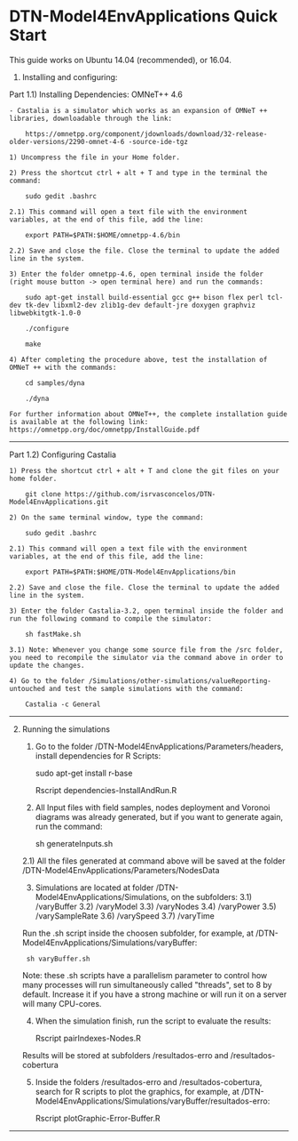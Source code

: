 # DTN-Model4EnvApplications Quick Start

This guide works on Ubuntu 14.04 (recommended), or 16.04.

1) Installing and configuring:

Part 1.1) Installing Dependencies: OMNeT++ 4.6

	- Castalia is a simulator which works as an expansion of OMNeT ++ libraries, downloadable through the link: 

		https://omnetpp.org/component/jdownloads/download/32-release-older-versions/2290-omnet-4-6 -source-ide-tgz

	1) Uncompress the file in your Home folder.

	2) Press the shortcut ctrl + alt + T and type in the terminal the command:

		sudo gedit .bashrc

	2.1) This command will open a text file with the environment variables, at the end of this file, add the line:

		export PATH=$PATH:$HOME/omnetpp-4.6/bin

	2.2) Save and close the file. Close the terminal to update the added line in the system.

	3) Enter the folder omnetpp-4.6, open terminal inside the folder (right mouse button -> open terminal here) and run the commands:

		sudo apt-get install build-essential gcc g++ bison flex perl tcl-dev tk-dev libxml2-dev zlib1g-dev default-jre doxygen graphviz libwebkitgtk-1.0-0

		./configure

		make

	4) After completing the procedure above, test the installation of OMNeT ++ with the commands:

		cd samples/dyna

		./dyna

	For further information about OMNeT++, the complete installation guide is available at the following link: https://omnetpp.org/doc/omnetpp/InstallGuide.pdf

--------------------------------------------------------------------------------------------------------------------------------------------------------

Part 1.2) Configuring Castalia

	1) Press the shortcut ctrl + alt + T and clone the git files on your home folder.

		git clone https://github.com/isrvasconcelos/DTN-Model4EnvApplications.git

	2) On the same terminal window, type the command:

		sudo gedit .bashrc

	2.1) This command will open a text file with the environment variables, at the end of this file, add the line:

		export PATH=$PATH:$HOME/DTN-Model4EnvApplications/bin

	2.2) Save and close the file. Close the terminal to update the added line in the system.

	3) Enter the folder Castalia-3.2, open terminal inside the folder and run the following command to compile the simulator:

		sh fastMake.sh

	3.1) Note: Whenever you change some source file from the /src folder, you need to recompile the simulator via the command above in order to update the changes.

	4) Go to the folder /Simulations/other-simulations/valueReporting-untouched and test the sample simulations with the command:

		Castalia -c General

--------------------------------------------------------------------------------------------------------------------------------------------------------

2) Running the simulations

	1) Go to the folder /DTN-Model4EnvApplications/Parameters/headers, install dependencies for R Scripts:

		sudo apt-get install r-base

		Rscript dependencies-InstallAndRun.R

	2) All Input files with field samples, nodes deployment and Voronoi diagrams was already generated, but if you want to generate again, run the command:

		sh generateInputs.sh
		
	2.1) All the files generated at command above will be saved at the folder /DTN-Model4EnvApplications/Parameters/NodesData


	3) Simulations are located at folder /DTN-Model4EnvApplications/Simulations, on the subfolders:
	3.1) /varyBuffer
	3.2) /varyModel
	3.3) /varyNodes
	3.4) /varyPower
	3.5) /varySampleRate
	3.6) /varySpeed
	3.7) /varyTime

	Run the .sh script inside the choosen subfolder, for example, at /DTN-Model4EnvApplications/Simulations/varyBuffer:

		sh varyBuffer.sh

	Note: these .sh scripts have a parallelism parameter to control how many processes will run simultaneously called "threads", set to 8 by default. Increase it if you have a strong machine or will run it on a server will many CPU-cores.

	4) When the simulation finish, run the script to evaluate the results:
		
		Rscript pairIndexes-Nodes.R

	 Results will be stored at subfolders /resultados-erro and /resultados-cobertura


	5) Inside the folders /resultados-erro and /resultados-cobertura, search for R scripts to plot the graphics, for example,
	at /DTN-Model4EnvApplications/Simulations/varyBuffer/resultados-erro:

		Rscript plotGraphic-Error-Buffer.R

--------------------------------------------------------------------------------------------------------------------------------------------------------
